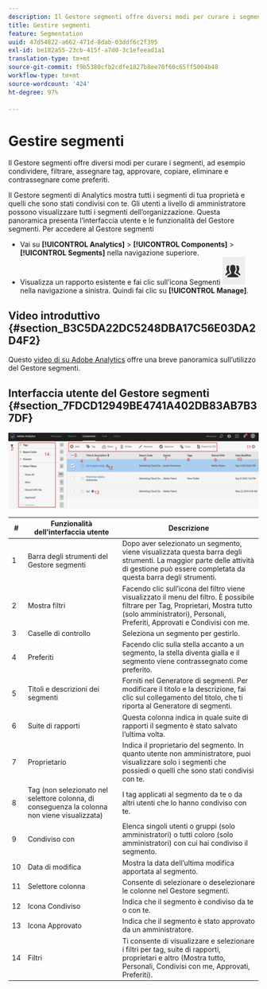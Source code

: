 ```yaml
---
description: Il Gestore segmenti offre diversi modi per curare i segmenti, ad esempio condividere, filtrare, assegnare tag, approvare, copiare, eliminare e contrassegnare come preferiti.
title: Gestire segmenti
feature: Segmentation
uuid: 47d54822-a662-471d-8dab-03ddf6c2f395
exl-id: be182a55-23cb-415f-a7d0-3c1efeead1a1
translation-type: tm+mt
source-git-commit: f9b5380cfb2cdfe1827b8ee70f60c65ff5004b48
workflow-type: tm+mt
source-wordcount: '424'
ht-degree: 97%

---
```


# Gestire segmenti

Il Gestore segmenti offre diversi modi per curare i segmenti, ad esempio condividere, filtrare, assegnare tag, approvare, copiare, eliminare e contrassegnare come preferiti.

Il Gestore segmenti di Analytics mostra tutti i segmenti di tua proprietà e quelli che sono stati condivisi con te. Gli utenti a livello di amministratore possono visualizzare tutti i segmenti dell’organizzazione. Questa panoramica presenta l’interfaccia utente e le funzionalità del Gestore segmenti. Per accedere al Gestore segmenti

* Vai su **[!UICONTROL Analytics]** > **[!UICONTROL Components]** > **[!UICONTROL Segments]** nella navigazione superiore.
* Visualizza un rapporto esistente e fai clic sull’icona Segmenti ![](assets/segment_icon.png) nella navigazione a sinistra. Quindi fai clic su **[!UICONTROL Manage]**.

## Video introduttivo {#section_B3C5DA22DC5248DBA17C56E03DA2D4F2}

Questo [video di su Adobe Analytics](https://docs.adobe.com/content/help/en/analytics-learn/tutorials/components/segmentation/segment-management-and-sharing.html) offre una breve panoramica sull’utilizzo del Gestore segmenti.

## Interfaccia utente del Gestore segmenti {#section_7FDCD12949BE4741A402DB83AB7B37DF}

![](assets/segment_manager_ui.png)

| # | Funzionalità dell’interfaccia utente | Descrizione |
|---|---|---|
| 1 | Barra degli strumenti del Gestore segmenti | Dopo aver selezionato un segmento, viene visualizzata questa barra degli strumenti. La maggior parte delle attività di gestione può essere completata da questa barra degli strumenti. |
| 2 | Mostra filtri | Facendo clic sull’icona del filtro viene visualizzato il menu del filtro. È possibile filtrare per Tag, Proprietari, Mostra tutto (solo amministratori), Personali, Preferiti, Approvati e Condivisi con me. |
| 3 | Caselle di controllo | Seleziona un segmento per gestirlo. |
| 4 | Preferiti | Facendo clic sulla stella accanto a un segmento, la stella diventa gialla e il segmento viene contrassegnato come preferito. |
| 5 | Titoli e descrizioni dei segmenti | Forniti nel Generatore di segmenti. Per modificare il titolo e la descrizione, fai clic sul collegamento del titolo, che ti riporta al Generatore di segmenti. |
| 6 | Suite di rapporti | Questa colonna indica in quale suite di rapporti il segmento è stato salvato l’ultima volta. |
| 7 | Proprietario | Indica il proprietario del segmento. In quanto utente non amministratore, puoi visualizzare solo i segmenti che possiedi o quelli che sono stati condivisi con te. |
| 8 | Tag (non selezionato nel selettore colonna, di conseguenza la colonna non viene visualizzata) | I tag applicati al segmento da te o da altri utenti che lo hanno condiviso con te. |
| 9 | Condiviso con | Elenca singoli utenti o gruppi (solo amministratori) o tutti coloro (solo amministratori) con cui hai condiviso il segmento. |
| 10 | Data di modifica | Mostra la data dell’ultima modifica apportata al segmento. |
| 11 | Selettore colonna | Consente di selezionare o deselezionare le colonne nel Gestore segmenti. |
| 12 | Icona Condiviso | Indica che il segmento è condiviso da te o con te. |
| 13 | Icona Approvato | Indica che il segmento è stato approvato da un amministratore. |
| 14 | Filtri | Ti consente di visualizzare e selezionare i filtri per tag, suite di rapporti, proprietari e altro (Mostra tutto, Personali, Condivisi con me, Approvati, Preferiti). |
